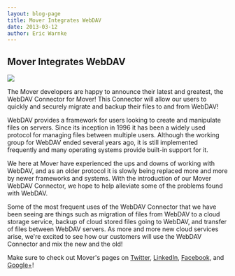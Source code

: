 ```yaml
---
layout: blog-page
title: Mover Integrates WebDAV
date: 2013-03-12
author: Eric Warnke
---
```


## Mover Integrates WebDAV

<img src="{{ site.url }}/img/blog/2013-03-12_webdav.png" class="pull-left p-r-md">

The Mover developers are happy to announce their latest and greatest, the WebDAV Connector for Mover! This Connector will allow our users to quickly and securely migrate and backup their files to and from WebDAV! 

WebDAV provides a framework for users looking to create and manipulate files on servers. Since its inception in 1996 it has been a widely used protocol for managing files between multiple users. Although the working group for WebDAV ended several years ago, it is still implemented frequently and many operating systems provide built-in support for it. 

We here at Mover have experienced the ups and downs of working with WebDAV, and as an older protocol it is slowly being replaced more and more by newer frameworks and systems. With the introduction of our Mover WebDAV Connector, we hope to help alleviate some of the problems found with WebDAV. 

Some of the most frequent uses of the WebDAV Connector that we have been seeing are things such as migration of files from WebDAV to a cloud storage service, backup of cloud stored files going to WebDAV, and transfer of files between WebDAV servers. As more and more new cloud services arise, we're excited to see how our customers will use the WebDAV Connector and mix the new and the old! 

Make sure to check out Mover's pages on [Twitter][2], [LinkedIn][3], [Facebook][4], and [Google+][5]!

[2]: http://www.twitter.com/Mover_io
[3]: http://www.linkedin.com/company/mover
[4]: https://www.facebook.com/Mover.io
[5]: http://bit.ly/MoverGooglePlus
